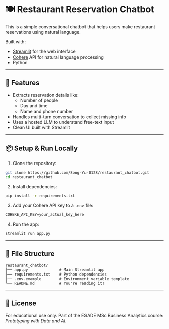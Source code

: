 # 🍽️ Restaurant Reservation Chatbot

This is a simple conversational chatbot that helps users make restaurant reservations using natural language.

Built with:
- [Streamlit](https://streamlit.io) for the web interface
- [Cohere](https://cohere.com) API for natural language processing
- Python

---

## 🚀 Features

- Extracts reservation details like:
  - Number of people
  - Day and time
  - Name and phone number
- Handles multi-turn conversation to collect missing info
- Uses a hosted LLM to understand free-text input
- Clean UI built with Streamlit

---

## 📦 Setup & Run Locally

1. Clone the repository:
```bash
git clone https://github.com/Song-Yu-0128/restaurant_chatbot.git
cd restaurant_chatbot
```

2. Install dependencies:
```bash
pip install -r requirements.txt
```

3. Add your Cohere API key to a `.env` file:
```
COHERE_API_KEY=your_actual_key_here
```

4. Run the app:
```bash
streamlit run app.py
```

---

## 📁 File Structure

```
restaurant_chatbot/
├── app.py              # Main Streamlit app
├── requirements.txt    # Python dependencies
├── .env.example        # Environment variable template
└── README.md           # You're reading it!
```

---

## 📄 License

For educational use only. Part of the ESADE MSc Business Analytics course: *Prototyping with Data and AI*.
